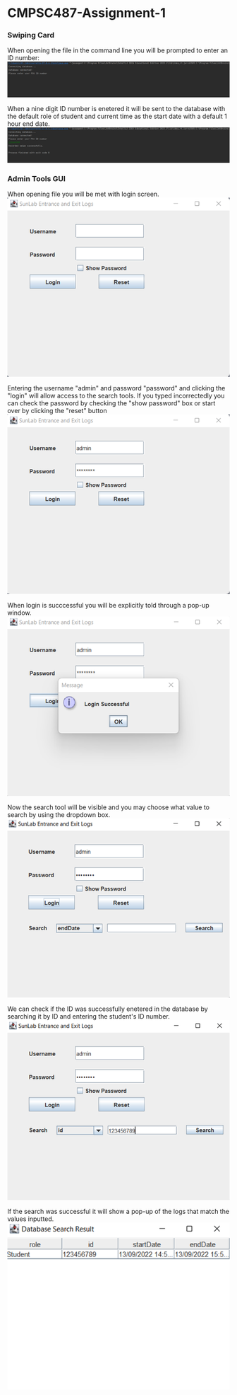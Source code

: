 # CMPSC487-Assignment-1
### Swiping Card
When opening the file in the command line you will be prompted to enter an ID number:
![alt text](https://github.com/jjs7017/CMPSC487-Assignment-1/blob/main/src/pictures/Picture7.png?raw=true)

When a nine digit ID number is enetered it will be sent to the database with the default role of student and current time as the start date with a default 1 hour end date.
![alt text](https://github.com/jjs7017/CMPSC487-Assignment-1/blob/main/src/pictures/Picture8.png?raw=true)

### Admin Tools GUI
When opening file you will be met with login screen.
![alt text](https://github.com/jjs7017/CMPSC487-Assignment-1/blob/main/src/pictures/Picture1.png?raw=true)

Entering the username "admin" and password "password" and clicking the "login" will allow access to the search tools.
If you typed incorrectedly you can check the password by checking the "show password" box or start over by clicking the "reset" button
![alt text](https://github.com/jjs7017/CMPSC487-Assignment-1/blob/main/src/pictures/Picture2.png?raw=true)

When login is succcessful you will be explicitly told through a pop-up window.
![alt text](https://github.com/jjs7017/CMPSC487-Assignment-1/blob/main/src/pictures/Picture3.png?raw=true)

Now the search tool will be visible and you may choose what value to search by using the dropdown box.
![alt text](https://github.com/jjs7017/CMPSC487-Assignment-1/blob/main/src/pictures/Picture4.png?raw=true)

We can check if the ID was successfully enetered in the database by searching it by ID and entering the student's ID number.
![alt text](https://github.com/jjs7017/CMPSC487-Assignment-1/blob/main/src/pictures/Picture5.png?raw=true)

If the search was successful it will show a pop-up of the logs that match the values inputted.
![alt text](https://github.com/jjs7017/CMPSC487-Assignment-1/blob/main/src/pictures/Picture6.png?raw=true)
